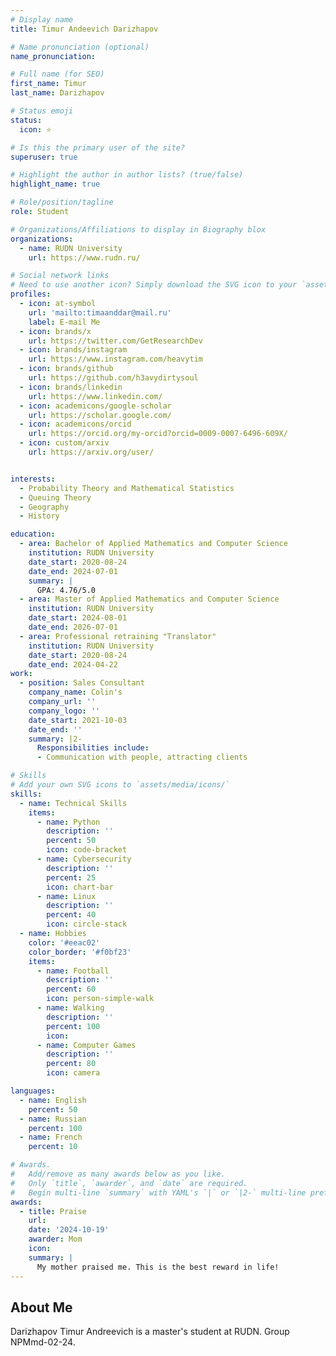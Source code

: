 ```yaml
---
# Display name
title: Timur Andeevich Darizhapov

# Name pronunciation (optional)
name_pronunciation: 

# Full name (for SEO)
first_name: Timur
last_name: Darizhapov

# Status emoji
status:
  icon: ⭐️

# Is this the primary user of the site?
superuser: true

# Highlight the author in author lists? (true/false)
highlight_name: true

# Role/position/tagline
role: Student

# Organizations/Affiliations to display in Biography blox
organizations:
  - name: RUDN University
    url: https://www.rudn.ru/

# Social network links
# Need to use another icon? Simply download the SVG icon to your `assets/media/icons/` folder.
profiles:
  - icon: at-symbol
    url: 'mailto:timaanddar@mail.ru'
    label: E-mail Me
  - icon: brands/x
    url: https://twitter.com/GetResearchDev
  - icon: brands/instagram
    url: https://www.instagram.com/heavytim
  - icon: brands/github
    url: https://github.com/h3avydirtysoul
  - icon: brands/linkedin
    url: https://www.linkedin.com/
  - icon: academicons/google-scholar
    url: https://scholar.google.com/
  - icon: academicons/orcid
    url: https://orcid.org/my-orcid?orcid=0009-0007-6496-609X/
  - icon: custom/arxiv
    url: https://arxiv.org/user/


interests:
  - Probability Theory and Mathematical Statistics
  - Queuing Theory
  - Geography
  - History

education:
  - area: Bachelor of Applied Mathematics and Computer Science
    institution: RUDN University
    date_start: 2020-08-24
    date_end: 2024-07-01
    summary: |
      GPA: 4.76/5.0
  - area: Master of Applied Mathematics and Computer Science
    institution: RUDN University
    date_start: 2024-08-01
    date_end: 2026-07-01
  - area: Professional retraining "Translator"
    institution: RUDN University
    date_start: 2020-08-24
    date_end: 2024-04-22
work:
  - position: Sales Consultant
    company_name: Colin's
    company_url: ''
    company_logo: ''
    date_start: 2021-10-03
    date_end: ''
    summary: |2-
      Responsibilities include:
      - Communication with people, attracting clients

# Skills
# Add your own SVG icons to `assets/media/icons/`
skills:
  - name: Technical Skills
    items:
      - name: Python
        description: ''
        percent: 50
        icon: code-bracket
      - name: Cybersecurity
        description: ''
        percent: 25
        icon: chart-bar
      - name: Linux
        description: ''
        percent: 40
        icon: circle-stack
  - name: Hobbies
    color: '#eeac02'
    color_border: '#f0bf23'
    items:
      - name: Football
        description: ''
        percent: 60
        icon: person-simple-walk
      - name: Walking
        description: ''
        percent: 100
        icon: 
      - name: Computer Games
        description: ''
        percent: 80
        icon: camera

languages:
  - name: English
    percent: 50
  - name: Russian
    percent: 100
  - name: French
    percent: 10

# Awards.
#   Add/remove as many awards below as you like.
#   Only `title`, `awarder`, and `date` are required.
#   Begin multi-line `summary` with YAML's `|` or `|2-` multi-line prefix and indent 2 spaces below.
awards:
  - title: Praise
    url: 
    date: '2024-10-19'
    awarder: Mom
    icon: 
    summary: |
      My mother praised me. This is the best reward in life!
---
```


## About Me

Darizhapov Timur Andreevich is a master's student at RUDN. Group NPMmd-02-24.
